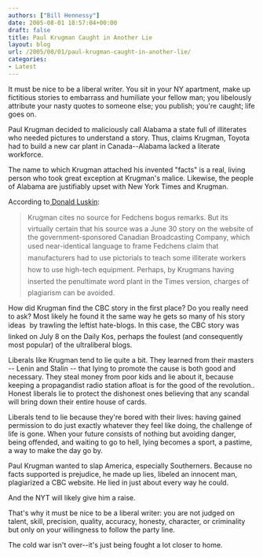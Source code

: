 ```yaml
---
authors: ["Bill Hennessy"]
date: 2005-08-01 18:57:04+00:00
draft: false
title: Paul Krugman Caught in Another Lie
layout: blog
url: /2005/08/01/paul-krugman-caught-in-another-lie/
categories:
- Latest
---
```


It must be nice to be a liberal writer.  You sit in your NY apartment, make up fictitious stories to embarrass and humiliate your fellow man; you libelously attribute your nasty quotes to someone else; you publish; you're caught; life goes on.

Paul Krugman decided to maliciously call Alabama a state full of illiterates who needed pictures to understand a story.  Thus, claims Krugman, Toyota had to build a new car plant in Canada--Alabama lacked a literate workforce.

The name to which Krugman attached his invented "facts" is a real, living person who took great exception at Krugman's malice.  Likewise, the people of Alabama are justifiably upset with New York Times and Krugman.

According to[ Donald Luskin](https://www.nationalreview.com/nrof_luskin/luskin200507290839.asp):



> Krugman cites no source for Fedchens bogus remarks. But its virtually certain that his source was a June 30 story on the website of the government-sponsored Canadian Broadcasting Company, which used near-identical language to frame Fedchens claim that manufacturers had to use pictorials to teach some illiterate workers how to use high-tech equipment. Perhaps, by Krugmans having inserted the penultimate word plant in the Times version, charges of plagiarism can be avoided.

How did Krugman find the CBC story in the first place? Do you really need to ask? Most likely he found it the same way he gets so many of his story ideas  by trawling the leftist hate-blogs. In this case, the CBC story was linked on July 8 on the Daily Kos, perhaps the foulest (and consequently most popular) of the ultraliberal blogs. 



Liberals like Krugman tend to  lie quite a bit.  They learned from their masters -- Lenin and Stalin -- that lying to promote the cause is both good and necessary.  They steal money from poor kids and lie about it, because keeping a propagandist radio station afloat is for the good of the revolution..  Honest liberals lie to protect the dishonest ones believing that any scandal will bring down their entire house of cards.

Liberals tend to lie because they're bored with their lives:  having gained permission to do just exactly whatever they feel like doing, the challenge of life is gone.  When your future consists of nothing but avoiding danger, being offended, and waiting to go to hell, lying becomes a sport, a pastime, a way to make the day go by.

Paul Krugman wanted to slap America, especially Southerners.  Because no facts supported is prejudice, he made up lies, libeled an innocent man, plagiarized a CBC website.  He lied in just about every way he could.

And the NYT will likely give him a raise.

That's why it must be nice to be a liberal writer:  you are not judged on talent, skill, precision, quality, accuracy, honesty, character, or criminality but only on your willingness to follow the party line.

The cold war isn't over--it's just being fought a lot closer to home.  
